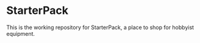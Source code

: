 # StarterPack
This is the working repository for StarterPack, a place to shop for hobbyist equipment. 
